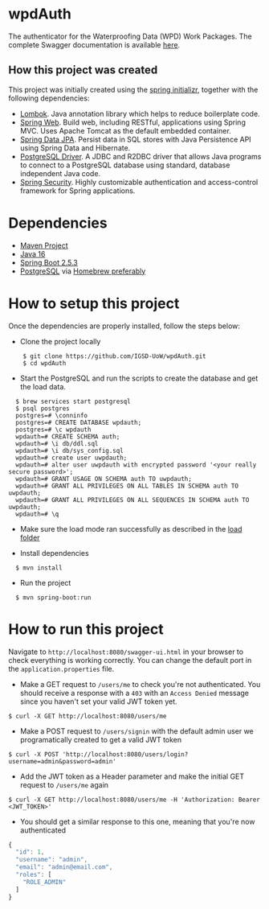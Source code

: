 # wpdAuth
The authenticator for the Waterproofing Data (WPD) Work Packages. The complete Swagger documentation is available [here](https://igsd-uow.github.io/wpdAuth/).

## How this project was created

This project was initially created using the [spring initializr](https://start.spring.io/), together with the following dependencies:

- [Lombok](https://projectlombok.org/). Java annotation library which helps to reduce boilerplate code.
- [Spring Web](https://spring.io/guides/gs/serving-web-content/). Build web, including RESTful, applications using Spring MVC. Uses Apache Tomcat as the default embedded container.
- [Spring Data JPA](https://spring.io/projects/spring-data-jpa). Persist data in SQL stores with Java Persistence API using Spring Data and Hibernate.
- [PostgreSQL Driver](https://jdbc.postgresql.org/). A JDBC and R2DBC driver that allows Java programs to connect to a PostgreSQL database using standard, database independent Java code.
- [Spring Security](https://spring.io/projects/spring-security). Highly customizable authentication and access-control framework for Spring applications.

# Dependencies

- [Maven Project](https://maven.apache.org/)
- [Java 16](http://openjdk.java.net/projects/jdk/16/)
- [Spring Boot 2.5.3](https://spring.io/projects/spring-boot/)
- [PostgreSQL](https://www.postgresql.org/) via [Homebrew preferably](https://formulae.brew.sh/formula/postgresql)

# How to setup this project

Once the dependencies are properly installed, follow the steps below:

- Clone the project locally

```console
    $ git clone https://github.com/IGSD-UoW/wpdAuth.git
    $ cd wpdAuth
```

- Start the PostgreSQL and run the scripts to create the database and get the load data.

```console
  $ brew services start postgresql
  $ psql postgres
  postgres=# \conninfo
  postgres=# CREATE DATABASE wpdauth;
  postgres=# \c wpdauth
  wpdauth=# CREATE SCHEMA auth;
  wpdauth=# \i db/ddl.sql
  wpdauth=# \i db/sys_config.sql
  wpdauth=# create user uwpdauth;
  wpdauth=# alter user uwpdauth with encrypted password '<your really secure password>';
  wpdauth=# GRANT USAGE ON SCHEMA auth TO uwpdauth; 
  wpdauth=# GRANT ALL PRIVILEGES ON ALL TABLES IN SCHEMA auth TO uwpdauth;
  wpdauth=# GRANT ALL PRIVILEGES ON ALL SEQUENCES IN SCHEMA auth TO uwpdauth;
  wpdauth=# \q
```

- Make sure the load mode ran successfully as described in the [load folder](https://github.com/IGSD-UoW/wpdAuth/tree/main/load)

- Install dependencies

```console
  $ mvn install
```

- Run the project

```console
  $ mvn spring-boot:run
```


# How to run this project

Navigate to `http://localhost:8080/swagger-ui.html` in your browser to check everything is working correctly. You can change the default port in the `application.properties` file.

- Make a GET request to `/users/me` to check you're not authenticated. You should receive a response with a `403` with an `Access Denied` message since you haven't set your valid JWT token yet.

```
$ curl -X GET http://localhost:8080/users/me
```

- Make a POST request to `/users/signin` with the default admin user we programatically created to get a valid JWT token

```
$ curl -X POST 'http://localhost:8080/users/login?username=admin&password=admin'
```

- Add the JWT token as a Header parameter and make the initial GET request to `/users/me` again

```
$ curl -X GET http://localhost:8080/users/me -H 'Authorization: Bearer <JWT_TOKEN>'
```

- You should get a similar response to this one, meaning that you're now authenticated

```javascript
{
  "id": 1,
  "username": "admin",
  "email": "admin@email.com",
  "roles": [
    "ROLE_ADMIN"
  ]
}
```
